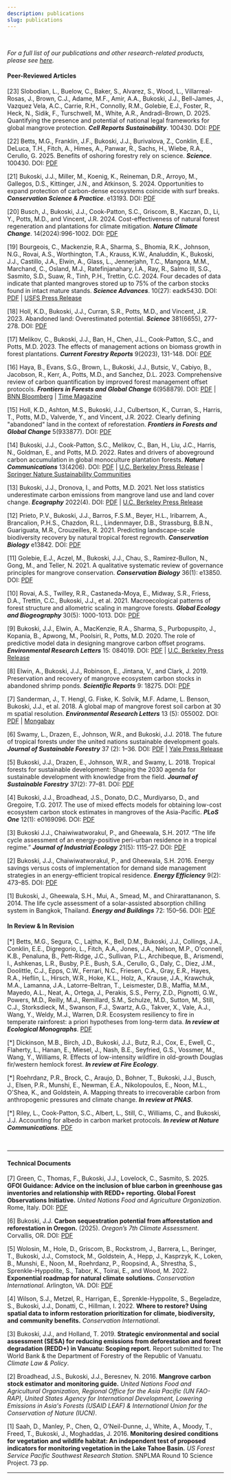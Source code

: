 ```yaml
---
description: publications
slug: publications
---
```


</br>

*For a full list of our publications and other research-related products, please see [here](https://scholar.google.com/citations?user=gTARLqUAAAAJ&hl=en&oi=ao).*

#### Peer-Reviewed Articles

<div class="bibliography">

<p><span class="ref-number">[23]</span> Slobodian, L., Buelow, C., Baker, S., Alvarez, S., Wood, L., Villarreal-Rosas, J., Brown, C.J., Adame, M.F., Amir, A.A., Bukoski, J.J., Bell-James, J., Vazquez Vela, A.C., Carrie, R.H., Connolly, R.M., Golebie, E.J., Foster, R., Heck, N., Sidik, F., Turschwell, M., White, A.R., Andradi-Brown, D. 2025. Quantifying the presence and potential of national legal frameworks for global mangrove protection. <em><strong>Cell Reports Sustainability</strong></em>. 100430. DOI: <a href="https://doi.org/10.1016/j.crsus.2025.100430">PDF</a></p>
<p><span class="ref-number">[22]</span> Betts, M.G., Franklin, J.F., Bukoski, J.J., Burivalova, Z., Conklin, E.E., DeLuca, T.H., Fitch, A., Himes, A., Panwar, R., Sachs, H., Wiebe, R.A., Cerullo, G. 2025. Benefits of oshoring forestry rely on science. <em><strong>Science</strong></em>. 100430. DOI: <a href="https://www.science.org/doi/10.1126/science.adx4908">PDF</a></p>

<p><span class="ref-number">[21]</span> Bukoski, J.J., Miller, M., Koenig, K., Reineman, D.R., Arroyo, M., Gallegos, D.S., Kittinger, J.N., and Atkinson, S. 2024. Opportunities to expand protection of carbon-dense ecosystems coincide with surf breaks. <em><strong>Conservation Science & Practice</strong></em>. e13193. DOI: <a href="https://doi.org/10.1111/csp2.13193">PDF</a></p>

<p><span class="ref-number">[20]</span> Busch, J., Bukoski, J.J., Cook-Patton, S.C., Griscom, B., Kaczan, D., Li, Y., Potts, M.D., and Vincent, J.R. 2024. Cost-effectiveness of natural forest regeneration and plantations for climate mitigation. <em><strong>Nature Climate Change</strong></em>. 14(2024):996-1002. DOI: <a href="https://doi.org/10.1038/s41558-024-02068-1">PDF</a></p>

<p><span class="ref-number">[19]</span> Bourgeois, C., Mackenzie, R.A., Sharma, S., Bhomia, R.K., Johnson, N.G., Rovai, A.S., Worthington, T.A., Krauss, K.W., Analuddin, K., Bukoski, J.J., Castillo, J.A., Elwin, A., Glass, L., Jennerjahn, T.C., Mangora, M.M., Marchand, C., Osland, M.J., Ratefinjanahary, I.A., Ray, R., Salmo III, S.G., Sasmito, S.D., Suaw, R., Tinh, P.H., Trettin, C.C. 2024. Four decades of data indicate that planted mangroves stored up to 75% of the carbon stocks found in intact mature stands. <em><strong>Science Advances</strong></em>. 10(27): eadk5430. DOI: <a href="https://www.science.org/doi/10.1126/sciadv.adk5430">PDF</a> | <a href="https://research.fs.usda.gov/psw/news/releases/scientists-release-new-research-planted-mangroves-ability-store-carbon">USFS Press Release</a></p>

<p><span class="ref-number">[18]</span> Holl, K.D., Bukoski, J.J., Curran, S.R., Potts, M.D., and Vincent, J.R. 2023. Abandoned land: Overestimated potential. <em><strong>Science</strong></em> 381(6655), 277-278. DOI: <a href="https://www.science.org/doi/10.1126/science.adi8780">PDF</a></p>

<p><span class="ref-number">[17]</span> Melikov, C., Bukoski, J.J., Ban, H., Chen, J.L., Cook-Patton, S.C., and Potts, M.D. 2023. The effects of management actions on biomass growth in forest plantations. <em><strong>Current Forestry Reports</strong></em> 9(2023), 131-148. DOI: <a href="https://doi.org/10.1007/s40725-023-00182-5">PDF</a></p>

<p><span class="ref-number">[16]</span> Haya, B., Evans, S.G., Brown, L., Bukoski, J.J., Butsic, V., Cabiyo, B., Jacobson, R., Kerr, A., Potts, M.D., and Sanchez, D.L. 2023. Comprehensive review of carbon quantification by improved forest management offset protocols. <em><strong>Frontiers in Forests and Global Change</strong></em> 6(958879). DOI: <a href="https://www.frontiersin.org/articles/10.3389/ffgc.2023.958879/full">PDF</a> | <a href="https://www.bnnbloomberg.ca/carbon-offset-gatekeepers-are-failing-to-stop-junk-credits-1.1898304">BNN Bloomberg</a> | <a href="https://time.com/6264772/study-most-carbon-credits-are-bogus/">Time Magazine</a></p>

<p><span class="ref-number">[15]</span> Holl, K.D., Ashton, M.S., Bukoski, J.J., Culbertson, K., Curran, S., Harris, T., Potts, M.D., Valverde, Y., and Vincent, J.R. 2022. Clearly defining "abandoned" land in the context of reforestation. <em><strong>Frontiers in Forests and Global Change</strong></em> 5(933877). DOI: <a href="https://doi.org/10.3389/ffgc.2022.933887">PDF</a></p>

<p><span class="ref-number">[14]</span> Bukoski, J.J., Cook-Patton, S.C., Melikov, C., Ban, H., Liu, J.C., Harris, N., Goldman, E., and Potts, M.D. 2022. Rates and drivers of aboveground carbon accumulation in global monoculture plantation forests. <em><strong>Nature Communications</strong></em> 13(4206). DOI: <a href="https://www.nature.com/articles/s41467-022-31380-7">PDF</a> | <a href="https://ourenvironment.berkeley.edu/news/2022/07/new-research-identifies-patterns-carbon-accumulation-planted-forests">U.C. Berkeley Press Release</a> | <a href="https://sustainabilitycommunity.springernature.com/posts/carbon-accumulation-is-a-key-but-incomplete-criterion-for-restoring-tree-cover?channel_id=behind-the-paper">Springer Nature Sustainability Communities</a></p>

<p><span class="ref-number">[13]</span> Bukoski, J.J., Dronova, I., and Potts, M.D. 2021. Net loss statistics underestimate carbon emissions from mangrove land use and land cover change. <em><strong>Ecography</strong></em> 2022(4). DOI: <a href="http://onlinelibrary.wiley.com/doi/10.1111/ecog.05982">PDF</a> | <a href="https://ourenvironment.berkeley.edu/news/2021/11/policies-mitigating-wetland-loss-hide-large-climate-impacts">U.C. Berkeley Press Release</a></p>

<p><span class="ref-number">[12]</span> Prieto, P.V., Bukoski, J.J., Barros, F.S.M., Beyer, H.L., Iribarrem, A., Brancalion, P.H.S., Chazdon, R.L., Lindenmayer, D.B., Strassburg, B.B.N., Guariguata, M.R., Crouzeilles, R. 2021. Predicting landscape-scale biodiversity recovery by natural tropical forest regrowth. <em><strong>Conservation Biology</strong></em> e13842. DOI: <a href="https://conbio.onlinelibrary.wiley.com/doi/abs/10.1111/cobi.13842">PDF</a></p>

<p><span class="ref-number">[11]</span> Golebie, E.J., Aczel, M., Bukoski, J.J., Chau, S., Ramirez-Bullon, N., Gong, M., and Teller, N. 2021. A qualitative systematic review of governance principles for mangrove conservation. <em><strong>Conservation Biology</strong></em> 36(1): e13850. DOI: <a href="https://conbio.onlinelibrary.wiley.com/doi/abs/10.1111/cobi.13850">PDF</a></p>

<p><span class="ref-number">[10]</span> Rovai, A.S., Twilley, R.R., Castaneda-Moya, E., Midway, S.R., Friess, D.A., Trettin, C.C., Bukoski, J.J., et al. 2021. Macroecological patterns of forest structure and allometric scaling in mangrove forests. <em><strong>Global Ecology and Biogeography</strong></em> 30(5): 1000-1013. DOI: <a href="https://doi.org/10.1111/geb.13268">PDF</a></p>

<p><span class="ref-number">[9]</span> Bukoski, J.J., Elwin, A., MacKenzie, R.A., Sharma, S., Purbopuspito, J., Kopania, B., Apwong, M., Poolsiri, R., Potts, M.D. 2020. The role of predictive model data in designing mangrove carbon offset programs. <em><strong>Environmental Research Letters</strong></em> 15: 084019. DOI: <a href="https://iopscience.iop.org/article/10.1088/1748-9326/ab7e4e">PDF</a> | <a href="https://nature.berkeley.edu/news/2020/04/research-predictive-modeling-informs-mangrove-conservation">U.C. Berkeley Press Release</a></p>

<p><span class="ref-number">[8]</span> Elwin, A., Bukoski, J.J., Robinson, E., Jintana, V., and Clark, J. 2019. Preservation and recovery of mangrove ecosystem carbon stocks in abandoned shrimp ponds. <em><strong>Scientific Reports</strong></em> 9: 18275. DOI: <a href="https://www.nature.com/articles/s41598-019-54893-6">PDF</a></p>

<p><span class="ref-number">[7]</span> Sanderman, J., T. Hengl, G. Fiske, K. Solvik, M.F. Adame, L. Benson, Bukoski, J.J., et al. 2018. A global map of mangrove forest soil carbon at 30 m spatial resolution. <em><strong>Environmental Research Letters</strong></em> 13 (5): 055002. DOI: <a href="https://iopscience.iop.org/article/10.1088/1748-9326/aabe1c/pdf">PDF</a> | <a href="https://news.mongabay.com/2018/05/new-study-finds-mangroves-may-store-way-more-carbon-than-we-thought/?alm_mvr=0">Mongabay</a></p>

<p><span class="ref-number">[6]</span> Swamy, L., Drazen, E., Johnson, W.R., and Bukoski, J.J. 2018. The future of tropical forests under the united nations sustainable development goals. <em><strong>Journal of Sustainable Forestry</strong></em> 37 (2): 1–36. DOI: <a href="https://www.tandfonline.com/doi/abs/10.1080/10549811.2017.1416477">PDF</a> | <a href="https://environment.yale.edu/news/article/tropical-forests-are-key-to-achieving-sustainable-development-by-2030/">Yale Press Release</a></p>

<p><span class="ref-number">[5]</span> Bukoski, J.J., Drazen, E., Johnson, W.R., and Swamy, L. 2018. Tropical forests for sustainable development: Shaping the 2030 agenda for sustainable development with knowledge from the field. <em><strong>Journal of Sustainable Forestry</strong></em> 37(2): 77–81. DOI: <a href="https://www.tandfonline.com/doi/full/10.1080/10549811.2018.1418255">PDF</a></p>

<p><span class="ref-number">[4]</span> Bukoski, J.J., Broadhead, J.S., Donato, D.C., Murdiyarso, D., and Gregoire, T.G. 2017. The use of mixed effects models for obtaining low-cost ecosystem carbon stock estimates in mangroves of the Asia-Pacific. <em><strong>PLoS One</strong></em> 12(1): e0169096. DOI: <a href="https://journals.plos.org/plosone/article?id=10.1371/journal.pone.0169096">PDF</a></p>

<p><span class="ref-number">[3]</span> Bukoski J.J., Chaiwiwatworakul, P., and Gheewala, S.H. 2017. “The life cycle assessment of an energy-positive peri-urban residence in a tropical regime.” <em><strong>Journal of Industrial Ecology</strong></em> 21(5): 1115–27. DOI: <a href="https://onlinelibrary.wiley.com/doi/abs/10.1111/jiec.12494">PDF</a></p>

<p><span class="ref-number">[2]</span> Bukoski, J.J., Chaiwiwatworakul, P., and Gheewala, S.H. 2016. Energy savings versus costs of implementation for demand side management strategies in an energy-efficient tropical residence. <em><strong>Energy Efficiency</strong></em> 9(2): 473–85. DOI: <a href="https://link.springer.com/article/10.1007/s12053-015-9374-y">PDF</a></p>

<p><span class="ref-number">[1]</span> Bukoski, J., Gheewala, S.H., Mui, A., Smead, M., and Chirarattananon, S. 2014. The life cycle assessment of a solar-assisted absorption chilling system in Bangkok, Thailand. <em><strong>Energy and Buildings</strong></em> 72: 150–56. DOI: <a href="https://www.sciencedirect.com/science/article/abs/pii/S0378778813008517">PDF</a></p>



</div>

#### In Review & In Revision

<div class="bibliography">

<p><span class="ref-number">[*]</span> Betts, M.G., Segura, C., Lajtha, K., Bell, D.M., Bukoski, J.J., Collings, J.A., Conklin, E.E., Digregorio, L., Fitch, A.A., Jones, J.A., Nelson, M.P., O'connell, K.B., Penaluna, B., Pett-Ridge, J.C., Sullivan, P.L., Archibeque, B., Arismendi, I., Ashkenas, L.R., Busby, P.E., Bush, S.A., Cerullo, G., Daly, C., Diez, J.M., Doolittle, C.J., Epps, C.W., Ferrari, N.C., Friesen, C.A., Gray, E.R., Hayes, R.A., Heflin, L., Hirsch, W.R., Hoke, K.L., Holz, A., Krause, J.A., Krawchuk, M.A., Lamanna, J.A., Latorre-Beltran, T., Leismester, D.B., Maffia, M.M., Mayedo, A.L., Neat, A., Ortega, J., Perakis, S.S., Perry, Z.D., Pignotti, G.W., Powers, M.D., Reilly, M.J., Remillard, S.M., Schulze, M.D., Sutton, M., Still, C.J., Storksdieck, M., Swanson, F.J., Swartz, A.G., Takver, X., Vale, A.J., Wang, Y., Weldy, M.J., Warren, D.R. Ecosystem resiliency to fire in temperate rainforest: a priori hypotheses from long-term data. <em><strong>In review at Ecological Monographs</strong></em>. <a href="https://www.authorea.com/doi/full/10.22541/au.175096308.81834732/v1">PDF</a></p> 

<p><span class="ref-number">[*]</span> Dickinson, M.B., Birch, J.D., Bukoski, J.J., Butz, R.J., Cox, E., Ewell, C., Flaherty, L., Hanan, E., Miesel, J., Nash, B.E., Seyfried, G.S., Vossmer, M., Wang, Y., Williams, R. Effects of low-intensity wildfire in old-growth Douglas fir/western hemlock forest. <em><strong>In review at Fire Ecology</strong></em>.</p> 

<p><span class="ref-number">[*]</span> Roehrdanz, P.R., Brock, C., Araujo, D., Bohner, T., Bukoski, J.J., Busch, J., Elsen, P.R., Munshi, E., Newman, E.A., Nikolopoulos, E., Noon, M.L., O'Shea, K., and Goldstein, A. Mapping threats to irrecoverable carbon from anthropogenic pressures and climate change. <em><strong>In review at PNAS</strong></em>.</p> 

<p><span class="ref-number">[*]</span> Riley, L., Cook-Patton, S.C., Albert, L., Still, C., Williams, C., and Bukoski, J.J. Accounting for albedo in carbon market protocols. <em><strong>In review at Nature Communications</strong></em>. <a href="https://www.researchsquare.com/article/rs-5248564/v1">PDF</a></p>

</div>

</br>

------

#### Technical Documents

<div class="bibliography">

<p><span class="ref-number">[7]</span> Green, C., Thomas, F., Bukoski, J.J., Lovelock, C., Sasmito, S. 2025. <strong>GFOI Guidance: Advice on the inclusion of blue carbon in greenhouse gas inventories and relationship with REDD+ reporting. Global Forest Observations Initiative.</strong> <em>United Nations Food and Agriculture Organization</em>. Rome, Italy. DOI: <a href="https://www.reddcompass.org/mgd/resources/GFOI_BlueCarbon_Guidance_20250201.pdf">PDF</a></p> 

<p><span class="ref-number">[6]</span> Bukoski, J.J. <strong>Carbon sequestration potential from afforestation and reforestation in Oregon.</strong> (2025). <em>Oregon’s 7th Climate Assessment</em>. Corvallis, OR. DOI: <a href="https://www.oregon.gov/odf/forestbenefits/documents/oregon-climate-assessment.pdf">PDF</a></p> 

<p><span class="ref-number">[5]</span> Wolosin, M., Hole, D., Griscom, B., Rockstrom, J., Barrera, L., Beringer, T., Bukoski, J.J., Comstock, M., Goldstein, A., Hepp, J., Kasprzyk, K., Loken, B., Munshi, E., Noon, M., Roehrdanz, P., Roopsind, A., Shrestha, S., Sprenkle-Hyppolite, S., Tabor, K., Toirai, E., and Wood, M. 2022. <strong>Exponential roadmap for natural climate solutions.</strong> <em>Conservation International</em>. Arlington, VA. DOI: <a href="https://www.conservation.org/roadmap-pdf">PDF</a></p> 

<p><span class="ref-number">[4]</span> Wilson, S.J., Metzel, R., Harrigan, E., Sprenkle-Hyppolite, S., Begeladze, S., Bukoski, J.J., Donatti, C., Hillman, I. 2022. <strong>Where to restore? Using spatial data to inform restoration prioritization for climate, biodiversity, and community benefits.</strong> <em>Conservation International</em>.</p> 

<p><span class="ref-number">[3]</span> Bukoski, J.J., and Holland, T. 2019. <strong>Strategic environmental and social assessment (SESA) for reducing emissions from deforestation and forest degradation (REDD+) in Vanuatu: Scoping report.</strong> Report submitted to: The World Bank & the Department of Forestry of the Republic of Vanuatu. <em>Climate Law & Policy</em>.</p> 

<p><span class="ref-number">[2]</span> Broadhead, J.S., Bukoski, J.J., Beresnev, N. 2016. <strong>Mangrove carbon stock estimator and monitoring guide.</strong> <em>United Nations Food and Agricultural Organization, Regional Office for the Asia Pacific (UN FAO-RAP), United States Agency for International Development, Lowering Emissions in Asia's Forests (USAID LEAF) & International Union for the Conservation of Nature (IUCN)</em>.</p> 

<p><span class="ref-number">[1]</span> Saah, D., Manley, P., Chen, Q., O’Neil-Dunne, J., White, A., Moody, T., Freed, T., Bukoski, J., Moghaddas, J. 2016. <strong>Monitoring desired conditions for vegetation and wildlife habitat: An independent test of proposed indicators for monitoring vegetation in the Lake Tahoe Basin.</strong> <em>US Forest Service Pacific Southwest Research Station</em>. SNPLMA Round 10 Science Project. 73 pp.</p> 

</div>

------